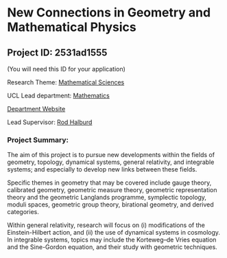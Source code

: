 # New Connections in Geometry and Mathematical Physics

## Project ID: **2531ad1555**
(You will need this ID for your application)

Research Theme: [Mathematical Sciences](../themes/mathematical-sciences.md)

UCL Lead department: [Mathematics](../departments/mathematics.md)

[Department Website](https://www.ucl.ac.uk/maths)

Lead Supervisor: [Rod Halburd](https://profiles.ucl.ac.uk/2219)

### Project Summary:

The aim of this project is to pursue new developments within the fields of geometry, topology, dynamical systems, general relativity, and integrable systems; and especially to develop new links between these fields. 

 Specific themes in geometry that may be covered include gauge theory, calibrated geometry, geometric measure theory, geometric representation theory and the geometric Langlands programme, symplectic topology, moduli spaces, geometric group theory, birational geometry, and derived categories.  

Within general relativity, research will focus on (i) modifications of the Einstein-Hilbert action, and (ii) the use of dynamical systems in cosmology. In integrable systems, topics may include the Korteweg–de Vries equation and the Sine-Gordon equation, and their study with geometric techniques.
